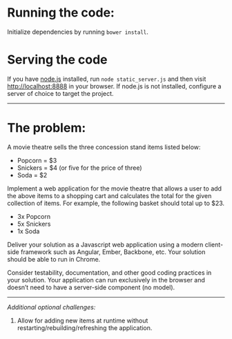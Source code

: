 # Running the code:

Initialize dependencies by running `bower install`.

# Serving the code

If you have [node.js](https://nodejs.org/en/) installed, run `node static_server.js` and then visit [http://localhost:8888](http://localhost:8888) in your browser. If node.js is not installed, configure a server of choice to target the project.

----

# The problem:

A movie theatre sells the three concession stand items listed below:

- Popcorn  = $3
- Snickers = $4 (or five for the price of three)
- Soda     = $2

Implement a web application for the movie theatre that allows a user to add the above items to a shopping cart and calculates the total for the given collection of items. For example, the following basket should total up to $23.

- 3x Popcorn
- 5x Snickers
- 1x Soda

Deliver your solution as a Javascript web application using a modern client-side framework such as Angular, Ember, Backbone, etc. Your solution should be able to run in Chrome.

Consider testability, documentation, and other good coding practices in your solution. Your application can run exclusively in the browser and doesn’t need to have a server-side component (no model).

----

*Additional optional challenges:*

1. Allow for adding new items at runtime without restarting/rebuilding/refreshing the application.
